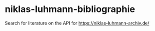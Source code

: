 # niklas-luhmann-bibliographie
Search for literature on the API for https://niklas-luhmann-archiv.de/
